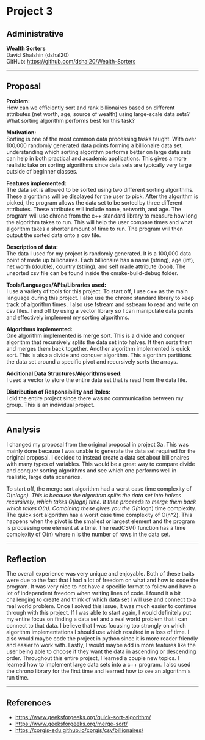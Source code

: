 # Project 3

## Administrative  
**Wealth Sorters**  
David Shalshin (dshal20)  
GitHub: https://github.com/dshal20/Wealth-Sorters  

---

## Proposal

**Problem:**  
How can we efficiently sort and rank billionaires based on different attributes (net worth, age, source of wealth) using large-scale data sets? What sorting algorithm performs best for this task?

**Motivation:**  
Sorting is one of the most common data processing tasks taught. With over 100,000 randomly generated data points forming a billionaire data set, understanding which sorting algorithm performs better on large data sets can help in both practical and academic applications. This gives a more realistic take on sorting algorithms since data sets are typically very large outside of beginner classes.

**Features implemented:**  
The data set is allowed to be sorted using two different sorting algorithms. These algorithms will be displayed for the user to pick. After the algorithm is picked, the program allows the data set to be sorted by three different attributes. These attributes will include name, networth, and age. The program will use chrono from the c++ standard library to measure how long the algorithm takes to run. This will help the user compare times and what algorithm takes a shorter amount of time to run. The program will then output the sorted data onto a csv file.

**Description of data:**  
The data I used for my project is randomly generated. It is a 100,000 data point of made up billionaires. Each billionaire has a name (string), age (int), net worth (double), country (string), and self made attribute (bool). The unsorted csv file can be found inside the cmake-build-debug folder.

**Tools/Languages/APIs/Libraries used:**  
I use a variety of tools for this project. To start off, I use c++ as the main language during this project. I also use the chrono standard library to keep track of algorithm times. I also use fstream and sstream to read and write on csv files. I end off by using a vector library so I can manipulate data points and effectively implement my sorting algorithms.

**Algorithms implemented:**  
One algorithm implemented is merge sort. This is a divide and conquer algorithm that recursively splits the data set into halves. It then sorts them and merges them back together. Another algorithm implemented is quick sort. This is also a divide and conquer algorithm. This algorithm partitions the data set around a specific pivot and recursively sorts the arrays.

**Additional Data Structures/Algorithms used:**  
I used a vector to store the entire data set that is read from the data file.

**Distribution of Responsibility and Roles:**  
I did the entire project since there was no communication between my group. This is an individual project.

---

## Analysis

I changed my proposal from the original proposal in project 3a. This was mainly done because I was unable to generate the data set required for the original proposal. I decided to instead create a data set about billionaires with many types of variables. This would be a great way to compare divide and conquer sorting algorithms and see which one performs well in realistic, large data scenarios.

To start off, the merge sort algorithm had a worst case time complexity of O(n*logn). This is because the algorithm splits the data set into halves recursively, which takes O(logn) time. It then proceeds to merge them back which takes O(n). Combining these gives you the O(n*logn) time complexity. The quick sort algorithm has a worst case time complexity of O(n^2). This happens when the pivot is the smallest or largest element and the program is processing one element at a time. The readCSV() function has a time complexity of O(n) where n is the number of rows in the data set.

---

## Reflection

The overall experience was very unique and enjoyable. Both of these traits were due to the fact that I had a lot of freedom on what and how to code the program. It was very nice to not have a specific format to follow and have a lot of independent freedom when writing lines of code. I found it a bit challenging to create and think of which data set I will use and connect to a real world problem. Once I solved this issue, It was much easier to continue through with this project. If I was able to start again, I would definitely put my entire focus on finding a data set and a real world problem that I can connect to that data. I believe that I was focusing too strongly on which algorithm implementations I should use which resulted in a loss of time. I also would maybe code the project in python since it is more reader friendly and easier to work with. Lastly, I would maybe add in more features like the user being able to choose if they want the data in ascending or descending order. Throughout this entire project, I learned a couple new topics. I learned how to implement large data sets into a c++ program. I also used the chrono library for the first time and learned how to see an algorithm's run time.

---

## References

- https://www.geeksforgeeks.org/quick-sort-algorithm/
- https://www.geeksforgeeks.org/merge-sort/
- https://corgis-edu.github.io/corgis/csv/billionaires/
